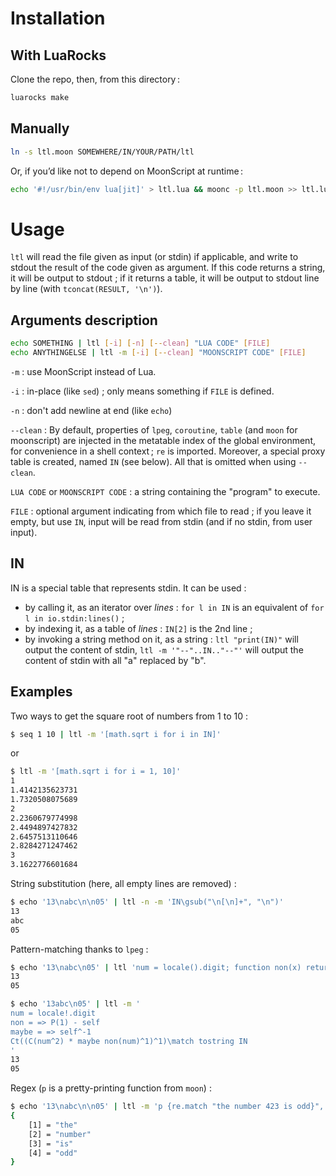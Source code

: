 # Installation

## With LuaRocks

Clone the repo, then, from this directory :

```sh
luarocks make
```

## Manually

```sh
ln -s ltl.moon SOMEWHERE/IN/YOUR/PATH/ltl
```

Or, if you’d like not to depend on MoonScript at runtime :

```sh
echo '#!/usr/bin/env lua[jit]' > ltl.lua && moonc -p ltl.moon >> ltl.lua && chmod +x ltl.lua [&& mv ltl.lua SOMEWHERE/IN/YOUR/PATH/ltl]
```

# Usage

`ltl` will read the file given as input (or stdin) if applicable, and write to
stdout the result of the code given as argument. If this code returns a string,
it will be output to stdout ; if it returns a table, it will be output to stdout
line by line (with `tconcat(RESULT, '\n')`).

## Arguments description

```sh
echo SOMETHING | ltl [-i] [-n] [--clean] "LUA CODE" [FILE]
echo ANYTHINGELSE | ltl -m [-i] [--clean] "MOONSCRIPT CODE" [FILE]
```

`-m` : use MoonScript instead of Lua.

`-i` : in-place (like `sed`) ; only means something if `FILE` is defined.

`-n` : don't add newline at end (like `echo`)

`--clean` : By default, properties of `lpeg`, `coroutine`, `table`
(and `moon` for moonscript) are injected in the metatable index of the global environment,
for convenience in a shell context ; `re` is imported.
Moreover, a special proxy table is created, named `IN` (see below).
All that is omitted when using `--clean`.

`LUA CODE` or `MOONSCRIPT CODE` : a string containing the "program" to execute.

`FILE` : optional argument indicating from which file to read ; if you leave it empty,
but use `IN`, input will be read from stdin (and if no stdin, from user input).

## IN

IN is a special table that represents stdin. It can be used :

- by calling it, as an iterator over *lines* : `for l in IN` is an equivalent of `for l in io.stdin:lines()` ;
- by indexing it, as a table of *lines* : `IN[2]` is the 2nd line ;
- by invoking a string method on it, as a string : `ltl "print(IN)"` will output the content of stdin, `ltl -m '"--"..IN.."--"'` will output the content of stdin with all "a" replaced by "b".

## Examples

Two ways to get the square root of numbers from 1 to 10 :

```sh
$ seq 1 10 | ltl -m '[math.sqrt i for i in IN]'
```
or
```sh
$ ltl -m '[math.sqrt i for i = 1, 10]'
1
1.4142135623731
1.7320508075689
2
2.2360679774998
2.4494897427832
2.6457513110646
2.8284271247462
3
3.1622776601684
```

String substitution (here, all empty lines are removed) :

```sh
$ echo '13\nabc\n\n05' | ltl -n -m 'IN\gsub("\n[\n]+", "\n")'
13
abc
05
```

Pattern-matching thanks to `lpeg` :

```sh
$ echo '13\nabc\n05' | ltl 'num = locale().digit; function non(x) return P(1) - x end; function maybe(x) return x^-1 end; return Ct((C(num^2) * maybe(non(num)^1))^1):match(tostring(IN))'
13
05
```

```sh
$ echo '13abc\n05' | ltl -m '
num = locale!.digit
non = => P(1) - self
maybe = => self^-1
Ct((C(num^2) * maybe non(num)^1)^1)\match tostring IN
'
13
05
```

Regex (`p` is a pretty-printing function from `moon`) :

```sh
$ echo '13\nabc\n\n05' | ltl -m 'p {re.match "the number 423 is odd}", "({%a+} / .)*"'
{
    [1] = "the"
    [2] = "number"
    [3] = "is"
    [4] = "odd"
}

```
